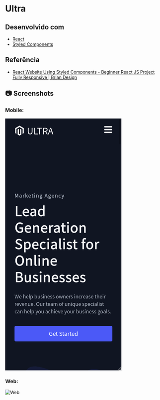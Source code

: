 # Ultra

## Desenvolvido com

- [React][react]
- [Styled Components][styled]

## Referência

- [React Website Using Styled Components - Beginner React JS Project Fully Responsive | Brian Design][reference]

## 📷 Screenshots

### Mobile:

![Mobile][mobile]

### Web:

![Web][web]

[react]: https://reactjs.org/
[styled]: https://styled-components.com/
[reference]: https://www.youtube.com/watch?v=iP_HqoCuRI0
[mobile]: .github/mobile.gif
[web]: .github/web.gif

